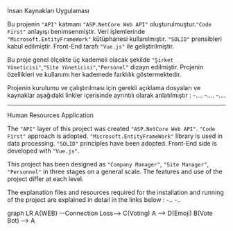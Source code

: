 İnsan Kaynakları Uygulaması

Bu projenin ```"API"``` katmanı ```"ASP.NetCore Web API"``` oluşturulmuştur.```"Code First"``` anlayışı benimsenmiştir. Veri işlemlerinde ```"Microsoft.EntityFrameWork"``` kütüphanesi kullanılmıştır. ```"SOLID"``` prensibleri kabul edilmiştir.
Front-End tarafı ```"Vue.js"``` ile geliştirilmiştir.


Bu proje genel ölçekte üç kademeli olacak şekilde ```"Şirket Yöneticisi"```,```"Site Yöneticisi"```,```"Personel"``` dizayn edilmiştir.
Projenin özellikleri ve kullanımı her kademede farklılık göstermektedir.

Projenin kurulumu ve çalıştırılması için gerekli açıklama dosyaları ve kaynaklar aşağıdaki linkler içerisinde ayrıntılı olarak anlatılmıştır :
-....
-....
-....


--------------------------------------------------------------------

Human Resources Application

The ```"API"``` layer of this project was created ```"ASP.NetCore Web API"```. ```"Code First"``` approach is adopted. ```"Microsoft.EntityFrameWork"``` library is used in data processing. ```"SOLID"``` principles have been adopted. Front-End side is developed with ```"Vue.js"```.


This project has been designed as ```"Company Manager"```, ```"Site Manager"```, ```"Personnel"``` in three stages on a general scale. 
The features and use of the project differ at each level. 

The explanation files and resources required for the installation and running of the project are explained in detail in the links below :
-..
-..

graph LR
A{WEB} --Connection Loss--> C(Voting)
A --> D(Emoji)
B(Vote Bot) --> A
